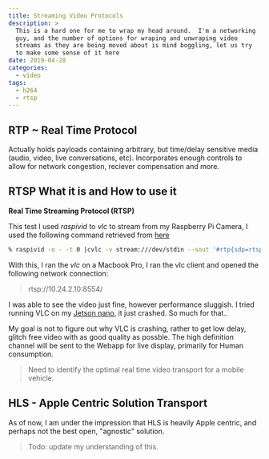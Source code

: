 ```yaml
---
title: Streaming Video Protocols
description: >
  This is a hard one for me to wrap my head around.  I'm a networking
  guy, and the number of options for wraping and unwraping video
  streams as they are being moved about is mind boggling, let us try
  to make some sense of it here
date: 2019-04-28
categories:
  - video
tags:
  - h264
  - rtsp
---
```


## RTP ~ Real Time Protocol

Actually holds payloads containing arbitrary, but time/delay sensitive
media (audio, video, live conversations, etc).  Incorporates enough
controls to allow for network congestion, reciever compensation and
more. 

## RTSP What it is and How to use it

**Real Time Streaming Protocol (RTSP)** 

This test I used _raspivid_ to _vlc_ to stream from my Raspberry Pi
Camera, I used the following command retrieved from
[here](http://www.mybigideas.co.uk/RPi/RPiCamera/)


```bash
% raspivid -o - -t 0 |cvlc -v stream:///dev/stdin --sout '#rtp{sdp=rtsp://:8554/}' :demux=h264
```

With this, I ran the _vlc_ on a Macbook Pro, I ran the vlc client and
opened the following network connection:

> rtsp://10.24.2.10:8554/

I was able to see the video just fine, however performance sluggish.
I tried running VLC on my [Jetson nano](http://todo), it just
crashed.  So much for that..

My goal is not to figure out why VLC is crashing, rather to get low
delay, glitch free video with as good quality as possble.  The high
definition channel will be sent to the Webapp for live display,
primarily for Human consumption.

> Need to identify the optimal real time video transport for a mobile
> vehicle. 

## HLS - Apple Centric Solution Transport

As of now, I am under the impression that HLS is heavily Apple
centric, and perhaps not the best open, "agnostic" solution.

> Todo: update my understanding of this.
